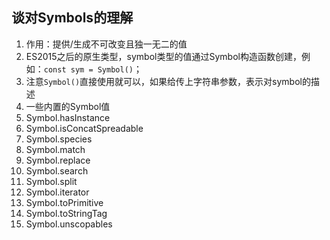 ## 谈对Symbols的理解
1. 作用：提供/生成不可改变且独一无二的值
2. ES2015之后的原生类型，symbol类型的值通过Symbol构造函数创建，例如：`const sym = Symbol()`；
3. 注意`Symbol()`直接使用就可以，如果给传上字符串参数，表示对symbol的描述
4. 一些内置的Symbol值
  1. Symbol.hasInstance
  2. Symbol.isConcatSpreadable
  3. Symbol.species
  4. Symbol.match
  5. Symbol.replace
  6. Symbol.search
  7. Symbol.split
  8. Symbol.iterator
  9. Symbol.toPrimitive
  10. Symbol.toStringTag
  11. Symbol.unscopables
